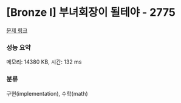 # [Bronze I] 부녀회장이 될테야 - 2775 

[문제 링크](https://www.acmicpc.net/problem/2775) 

### 성능 요약

메모리: 14380 KB, 시간: 132 ms

### 분류

구현(implementation), 수학(math)

